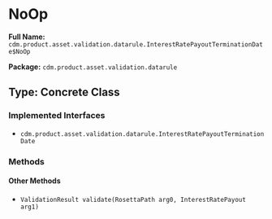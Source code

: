 # NoOp

**Full Name:** `cdm.product.asset.validation.datarule.InterestRatePayoutTerminationDate$NoOp`

**Package:** `cdm.product.asset.validation.datarule`

## Type: Concrete Class

### Implemented Interfaces

- `cdm.product.asset.validation.datarule.InterestRatePayoutTerminationDate`

### Methods

#### Other Methods

- `ValidationResult validate(RosettaPath arg0, InterestRatePayout arg1)`

